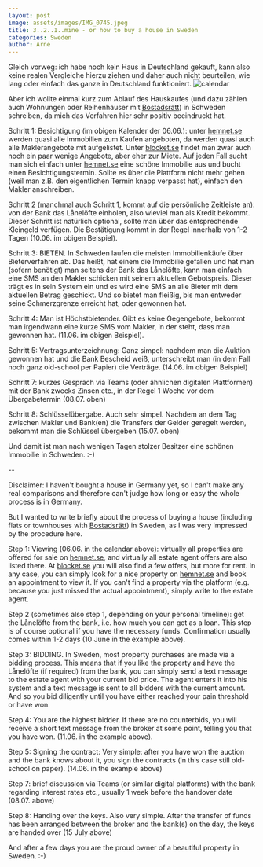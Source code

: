 ```yaml
---
layout: post
image: assets/images/IMG_0745.jpeg
title: 3..2..1..mine - or how to buy a house in Sweden
categories: Sweden
author: Arne
---
```

Gleich vorweg: ich habe noch kein Haus in Deutschland gekauft, kann also keine realen Vergleiche hierzu ziehen und daher auch nicht beurteilen, wie lang oder einfach das ganze in Deutschland funktioniert.
![calendar](https://github.com/user-attachments/assets/e5b39978-48ef-463c-9b18-54926a6cc725)

Aber ich wollte einmal kurz zum Ablauf des Hauskaufes (und dazu zählen auch Wohnungen oder Reihenhäuser mit [Bostadsrätt](https://de.wikipedia.org/wiki/Bostadsr%C3%A4tt)) in Schweden schreiben, da mich das Verfahren hier sehr positiv beeindruckt hat.

Schritt 1: Besichtigung (im obigen Kalender der 06.06.): unter [hemnet.se](http://hemnet.se) werden quasi alle Immobilien zum Kaufen angeboten, da werden quasi auch alle Maklerangebote mit aufgelistet. Unter [blocket.se](http://blocket.se) findet man zwar auch noch ein paar wenige Angebote, aber eher zur Miete. Auf jeden Fall sucht man sich einfach unter [hemnet.se](http://hemmet.se) eine schöne Immobilie aus und bucht einen Besichtigungstermin. Sollte es über die Plattform nicht mehr gehen (weil man z.B. den eigentlichen Termin knapp verpasst hat), einfach den Makler anschreiben.

Schritt 2 (manchmal auch Schritt 1, kommt auf die persönliche Zeitleiste an): von der Bank das Lånelöfte einholen, also wieviel man als Kredit bekommt. Dieser Schritt ist natürlich optional, sollte man über das entsprechende Kleingeld verfügen. Die Bestätigung kommt in der Regel innerhalb von 1-2 Tagen (10.06. im obigen Beispiel).

Schritt 3: BIETEN. In Schweden laufen die meisten Immobilienkäufe über Bieterverfahren ab. Das heißt, hat einem die Immobilie gefallen und hat man (sofern benötigt) man seitens der Bank das Lånelöfte, kann man einfach eine SMS an den Makler schicken mit seinem aktuellen Gebotspreis. Dieser trägt es in sein System ein und es wird eine SMS an alle Bieter mit dem aktuellen Betrag geschickt. Und so bietet man fleißig, bis man entweder seine Schmerzgrenze erreicht hat, oder gewonnen hat.

Schritt 4: Man ist Höchstbietender. Gibt es keine Gegengebote, bekommt man irgendwann eine kurze SMS vom Makler, in der steht, dass man gewonnen hat. (11.06. im obigen Beispiel).

Schritt 5: Vertragsunterzeichnung: Ganz simpel: nachdem man die Auktion gewonnen hat und die Bank Bescheid weiß, unterschreibt man (in dem Fall noch ganz old-school per Papier) die Verträge. (14.06. im obigen Beispiel)

Schritt 7: kurzes Gespräch via Teams (oder ähnlichen digitalen Plattformen) mit der Bank zwecks Zinsen etc., in der Regel 1 Woche vor dem Übergabetermin (08.07. oben)

Schritt 8: Schlüsselübergabe. Auch sehr simpel. Nachdem an dem Tag zwischen Makler und Bank(en) die Transfers der Gelder geregelt werden, bekommt man die Schlüssel übergeben (15.07. oben)

Und damit ist man nach wenigen Tagen stolzer Besitzer eine schönen Immobilie in Schweden. :-)

\--

Disclaimer: I haven't bought a house in Germany yet, so I can't make any real comparisons and therefore can't judge how long or easy the whole process is in Germany.

But I wanted to write briefly about the process of buying a house (including flats or townhouses with [Bostadsrätt](https://sv.wikipedia.org/wiki/Bostadsr%C3%A4tt)) in Sweden, as I was very impressed by the procedure here.

Step 1: Viewing (06.06. in the calendar above): virtually all properties are offered for sale on [hemnet.se](http://hemnet.se), and virtually all estate agent offers are also listed there. At [blocket.se](http://blocket.se) you will also find a few offers, but more for rent. In any case, you can simply look for a nice property on [hemnet.se](http://hemnet.se) and book an appointment to view it. If you can't find a property via the platform (e.g. because you just missed the actual appointment), simply write to the estate agent.

Step 2 (sometimes also step 1, depending on your personal timeline): get the Lånelöfte from the bank, i.e. how much you can get as a loan. This step is of course optional if you have the necessary funds. Confirmation usually comes within 1-2 days (10 June in the example above).

Step 3: BIDDING. In Sweden, most property purchases are made via a bidding process. This means that if you like the property and have the Lånelöfte (if required) from the bank, you can simply send a text message to the estate agent with your current bid price. The agent enters it into his system and a text message is sent to all bidders with the current amount. And so you bid diligently until you have either reached your pain threshold or have won.

Step 4: You are the highest bidder. If there are no counterbids, you will receive a short text message from the broker at some point, telling you that you have won. (11.06. in the example above).

Step 5: Signing the contract: Very simple: after you have won the auction and the bank knows about it, you sign the contracts (in this case still old-school on paper). (14.06. in the example above)

Step 7: brief discussion via Teams (or similar digital platforms) with the bank regarding interest rates etc., usually 1 week before the handover date (08.07. above)

Step 8: Handing over the keys. Also very simple. After the transfer of funds has been arranged between the broker and the bank(s) on the day, the keys are handed over (15 July above)

And after a few days you are the proud owner of a beautiful property in Sweden. :-)
